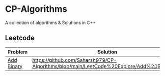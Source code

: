 # CP-Algorithms

A collection of algorithms & Solutions in C++

## Leetcode

| Problem                                                 | Solution                                                                                  |
| ------------------------------------------------------- | ----------------------------------------------------------------------------------------- |
| [Add Binary](https://leetcode.com/problems/add-binary/) | https://github.com/Saharsh979/CP-Algorithms/blob/main/LeetCode%20Explore/Add%20Binary.cpp |
